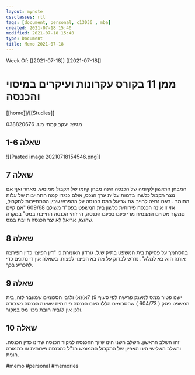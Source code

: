```yaml
---
layout: mynote
cssclasses: rtl
tags: [document, personal, c13036 , mba] 
created: 2021-07-18 15:40
modified: 2021-07-18 15:40
type: Document
title: Memo 2021-07-18
---
```

Week Of: [[2021-07-18]]
[[2021-07-18]]

#  ממן 11 בקורס עקרונות ועיקרים במיסוי והכנסה
[[home]]/[[Studies]]

מגיש: יעקב קמחי
מ.ז. 038820676
##  שאלה 1-6 
![[Pasted image 20210718154546.png]]

## שאלה 7
המבחן הראשון לקיומה של הכנסה הינה מבחן קיומו של תקבול ממומש. מאחר ואף אם נוצר תקבול
כלשהו בדמות עליית ערך הנכס, אולם כנגדו קמה התחייבות של עלות החומר .
באם נרצה לחייב את אריאל במס הכנסה על ההפרש שבין ההתחייבות לתקבול, אזי זו אינה הכנסה
פירותית כלשון בית המשפט בפס"ד משולם 609/68 "אם קיים םמקור מסויים המצמיח מדי פעם בפעם
הכנסה, הי זוהי הכנסה החייבת במס" במקרה שהוצג, אריאל לא יצר הכנסה חייבת במס.
## שאלה 8
בהסתמך על פסיקת בית המשפט בתיק ש.ל. גורדון האומרת כי "דין הפיצוי כדין הפירצה אותה הוא בא למלא".
נדרש לבדוק על מה בא הפיצוי לפצות. בשאלה אין די נתונים כדי להכריע בכך.
## שאלה 9
ישנו פטור ממס למענק פרישה לפי סעיף 9( 7א)(א) ולגבי הסכומים שמעבר לזה, בית המשפט פסק
( 604/73 ) שהסכומים הללו הינם הכנסה פירותית שאינה הכנסה מעבודה ולכן אין לגביה חובת ניכוי מס
במקור.
## שאלה 10
זהו השלב הראשון. השלב השני הינו שיוך ההכנסה למקור הכנסה שדינו כדין הכנסה. והשלב השלישי הינו
האפיון של התקבול הממומש הנ"ל כהכנסה פירותית או כתמורה הונית. 

#memo 
#personal
#memories